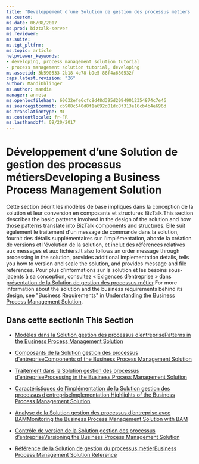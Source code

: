 ```yaml
---
title: "Développement d’une Solution de gestion des processus métiers | Documents Microsoft"
ms.custom: 
ms.date: 06/08/2017
ms.prod: biztalk-server
ms.reviewer: 
ms.suite: 
ms.tgt_pltfrm: 
ms.topic: article
helpviewer_keywords:
- developing, process management solution tutorial
- process management solution tutorial, developing
ms.assetid: 3b590533-2b18-4e78-b9e5-88f4a680532f
caps.latest.revision: "26"
author: MandiOhlinger
ms.author: mandia
manager: anneta
ms.openlocfilehash: 60632efe6cfc8d48d395d20949012354874c7e46
ms.sourcegitcommit: cb908c540d8f1a692d01dc8f313e16cb4b4e696d
ms.translationtype: MT
ms.contentlocale: fr-FR
ms.lasthandoff: 09/20/2017
---
```

# <a name="developing-a-business-process-management-solution"></a><span data-ttu-id="fe0ee-102">Développement d’une Solution de gestion des processus métiers</span><span class="sxs-lookup"><span data-stu-id="fe0ee-102">Developing a Business Process Management Solution</span></span>
<span data-ttu-id="fe0ee-103">Cette section décrit les modèles de base impliqués dans la conception de la solution et leur conversion en composants et structures BizTalk.</span><span class="sxs-lookup"><span data-stu-id="fe0ee-103">This section describes the basic patterns involved in the design of the solution and how those patterns translate into BizTalk components and structures.</span></span> <span data-ttu-id="fe0ee-104">Elle suit également le traitement d'un message de commande dans la solution, fournit des détails supplémentaires sur l'implémentation, aborde la création de versions et l'évolution de la solution, et inclut des références relatives aux messages et aux fichiers.</span><span class="sxs-lookup"><span data-stu-id="fe0ee-104">It also follows an order message through processing in the solution, provides additional implementation details, tells you how to version and scale the solution, and provides message and file references.</span></span> <span data-ttu-id="fe0ee-105">Pour plus d’informations sur la solution et les besoins sous-jacents à sa conception, consultez « Exigences d’entreprise » dans [présentation de la Solution de gestion des processus métier](../core/understanding-the-business-process-management-solution.md).</span><span class="sxs-lookup"><span data-stu-id="fe0ee-105">For more information about the solution and the business requirements behind its design, see "Business Requirements" in [Understanding the Business Process Management Solution](../core/understanding-the-business-process-management-solution.md).</span></span>  
  
## <a name="in-this-section"></a><span data-ttu-id="fe0ee-106">Dans cette section</span><span class="sxs-lookup"><span data-stu-id="fe0ee-106">In This Section</span></span>  
  
-   [<span data-ttu-id="fe0ee-107">Modèles dans la Solution gestion des processus d’entreprise</span><span class="sxs-lookup"><span data-stu-id="fe0ee-107">Patterns in the Business Process Management Solution</span></span>](../core/patterns-in-the-business-process-management-solution.md)  
  
-   [<span data-ttu-id="fe0ee-108">Composants de la Solution gestion des processus d’entreprise</span><span class="sxs-lookup"><span data-stu-id="fe0ee-108">Components of the Business Process Management Solution</span></span>](../core/components-of-the-business-process-management-solution.md)  
  
-   [<span data-ttu-id="fe0ee-109">Traitement dans la Solution gestion des processus d’entreprise</span><span class="sxs-lookup"><span data-stu-id="fe0ee-109">Processing in the Business Process Management Solution</span></span>](../core/processing-in-the-business-process-management-solution.md)  
  
-   [<span data-ttu-id="fe0ee-110">Caractéristiques de l’implémentation de la Solution gestion des processus d’entreprise</span><span class="sxs-lookup"><span data-stu-id="fe0ee-110">Implementation Highlights of the Business Process Management Solution</span></span>](../core/implementation-highlights-of-the-business-process-management-solution.md)  
  
-   [<span data-ttu-id="fe0ee-111">Analyse de la Solution gestion des processus d’entreprise avec BAM</span><span class="sxs-lookup"><span data-stu-id="fe0ee-111">Monitoring the Business Process Management Solution with BAM</span></span>](../core/monitoring-the-business-process-management-solution-with-bam.md)  
  
-   [<span data-ttu-id="fe0ee-112">Contrôle de version de la Solution gestion des processus d’entreprise</span><span class="sxs-lookup"><span data-stu-id="fe0ee-112">Versioning the Business Process Management Solution</span></span>](../core/versioning-the-business-process-management-solution.md)  
  
-   [<span data-ttu-id="fe0ee-113">Référence de la Solution de gestion du processus métier</span><span class="sxs-lookup"><span data-stu-id="fe0ee-113">Business Process Management Solution Reference</span></span>](../core/business-process-management-solution-reference.md)